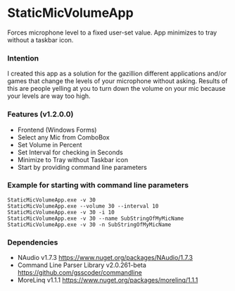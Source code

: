 # StaticMicVolumeApp
Forces microphone level to a fixed user-set value. App minimizes to tray without a taskbar icon.

### Intention
I created this app as a solution for the gazillion different applications and/or games that change the levels of your microphone without asking.
Results of this are people yelling at you to turn down the volume on your mic because your levels are way too high.

### Features (v1.2.0.0)
- Frontend (Windows Forms)
- Select any Mic from ComboBox
- Set Volume in Percent
- Set Interval for checking in Seconds
- Minimize to Tray without Taskbar icon
- Start by providing command line parameters
 
### Example for starting with command line parameters
```
StaticMicVolumeApp.exe -v 30
StaticMicVolumeApp.exe --volume 30 --interval 10
StaticMicVolumeApp.exe -v 30 -i 10
StaticMicVolumeApp.exe -v 30 --name SubStringOfMyMicName
StaticMicVolumeApp.exe -v 30 -n SubStringOfMyMicName
```


### Dependencies
- NAudio v1.7.3 https://www.nuget.org/packages/NAudio/1.7.3
- Command Line Parser Library v2.0.261-beta https://github.com/gsscoder/commandline
- MoreLinq v1.1.1 https://www.nuget.org/packages/morelinq/1.1.1


